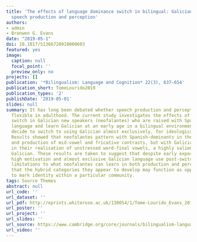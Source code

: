 ```yaml
---
title: 'The effects of language dominance switch in bilingual: Galician new speakers''
  speech production and perception'
authors:
- admin
- Bronwen G. Evans
date: "2019-05-1"
doi: 10.1017/S1366728918000603
featured: yes
image:
  caption: null
  focal_point: ''
  preview_only: no
projects: []
publication: '*Bilingualism: Language and Cognition* 22(3), 637-654'
publication_short: TomeLourido2019
publication_types: '2'
publishDate: '2019-05-01'
slides: null
summary: It has long been debated whether speech production and perception remain
  flexible in adulthood. The current study investigates the effects of language dominance
  switch in Galician new speakers (neofalantes) who are raised with Spanish as a primary
  language and learn Galician at an early age in a bilingual environment, but in adolescence,
  decide to switch to using Galician almost exclusively, for ideological reasons.
  Results showed that neofalantes pattern with Spanish-dominants in their perception
  and production of mid-vowel and fricative contrasts, but with Galician-dominants
  in their realisation of unstressed word-final vowels, a highly salient feature of
  Galician. These results are taken to suggest that despite early exposure to Galician,
  high motivation and almost exclusive Galician language use post-switch, there are
  limitations to what neofalantes can learn in both production and perception, but
  that the hybrid categories they appear to develop may function as opportunities
  to mark identity within a particular community.
tags: Source Themes
abstract: null
url_code: ''
url_dataset: ''
url_pdf: http://eprints.whiterose.ac.uk/130054/1/Tome-Lourido_Evans_2018_BLC_pre-print.pdf
url_poster: ''
url_project: ''
url_slides: ''
url_source: https://www.cambridge.org/core/journals/bilingualism-language-and-cognition/article/effects-of-language-dominance-switch-in-bilinguals-galician-new-speakers-speech-production-and-perception/3B6FE5B0CEB5CF52D75B37A8A340D810
url_video: ''
---
```

